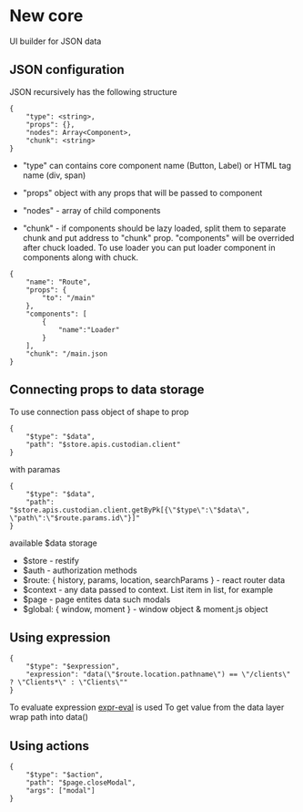 # New core
UI builder for JSON data

## JSON configuration
JSON recursively has the following structure
```
{
    "type": <string>,
    "props": {},
    "nodes": Array<Component>,
    "chunk": <string>
}
```
* "type" can contains core component name (Button, Label) or HTML tag name (div, span)

* "props" object with any props that will be passed to component

* "nodes" - array of child components

* "chunk" - if components should be lazy loaded, split them to separate chunk and put address to "chunk" prop. "components" will be overrided after chuck loaded. 
To use loader you can put loader component in components along with chuck.
```
{
    "name": "Route",
    "props": {
        "to": "/main"
    },
    "components": [
        {
            "name":"Loader"
        }
    ],
    "chunk": "/main.json
}
```

## Connecting props to data storage
To use connection pass object of shape to prop
```
{
    "$type": "$data",
    "path": "$store.apis.custodian.client"
}
```

with paramas

```
{
    "$type": "$data",
    "path": "$store.apis.custodian.client.getByPk[{\"$type\":\"$data\", \"path\":\"$route.params.id\"}]"
}
```

available $data storage
* $store - restify
* $auth - authorization methods
* $route: { history, params, location, searchParams } - react router data
* $context - any data passed to context. List item in list, for example
* $page - page entites data such modals
* $global: { window, moment } - window object & moment.js object

## Using expression
```
{
    "$type": "$expression",
    "expression": "data(\"$route.location.pathname\") == \"/clients\" ? \"Clients*\" : \"Clients\"" 
}
```
To evaluate expression [expr-eval](https://www.npmjs.com/package/expr-eval) is used
To get value from the data layer wrap path into data()

## Using actions
```
{
    "$type": "$action",
    "path": "$page.closeModal",
    "args": ["modal"]
}
```